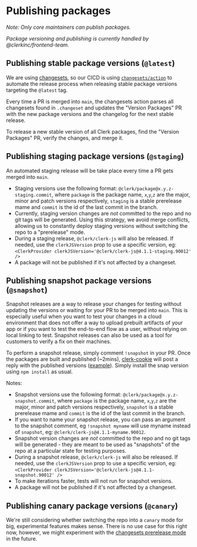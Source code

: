 # Publishing packages

_Note: Only core maintainers can publish packages._

_Package versioning and publishing is currently handled by @clerkinc/frontend-team._

## Publishing stable package versions (`@latest`)

We are using [changesets](https://github.com/changesets/changesets), so our CICD is using [`changesets/action`](https://github.com/changesets/action) to automate the release process when releasing stable package versions targeting the `@latest` tag.

Every time a PR is merged into `main`, the changesets action parses all changesets found in `.changeset` and updates the "Version Packages" PR with the new package versions and the changelog for the next stable release.

To release a new stable version of all Clerk packages, find the "Version Packages" PR, verify the changes, and merge it.

## Publishing staging package versions (`@staging`)

An automated staging release will be take place every time a PR gets merged into `main`.

- Staging versions use the following format: `@clerk/package@x.y.z-staging.commit`, where `package` is the package name, `x`,`y`,`z` are the major, minor and patch versions respectively, `staging` is a stable prerelease mame and `commit` is the id of the last commit in the branch.
- Currently, staging version changes are _not_ committed to the repo and no git tags will be generated. Using this strategy, we avoid merge conflicts, allowing us to constantly deploy staging versions without switching the repo to a "prerelease" mode.
- During a staging release, `@clerk/clerk-js` will also be released. If needed, use the `clerkJSVersion` prop to use a specific version, eg: `<ClerkProvider clerkJSVersion='@clerk/clerk-js@4.1.1-staging.90012' />`
- A package will not be published if it's not affected by a changeset.

## Publishing snapshot package versions (`@snapshot`)

Snapshot releases are a way to release your changes for testing without updating the versions or waiting for your PR to be merged into `main`. This is especially useful when you want to test your changes in a cloud environment that does not offer a way to upload prebuilt artifacts of your app or if you want to test the end-to-end flow as a user, without relying on local linking to test. Snapshot releases can also be used as a tool for customers to verify a fix on their machines.

To perform a snapshot release, simply comment `!snapshot` in your PR. Once the packages are built and published (~2mins), [clerk-cookie](https://github.com/clerk-cookie) will post a reply with the published versions ([example](https://github.com/clerkinc/javascript/pull/1329#issuecomment-1586970784)). Simply install the snap version using `npm install` as usual.

Notes:

- Snapshot versions use the following format: `@clerk/package@x.y.z-snapshot.commit`, where `package` is the package name, `x`,`y`,`z` are the major, minor and patch versions respectively, `snapshot` is a stable prerelease mame and `commit` is the id of the last commit in the branch.
- If you want to name your snapshot release, you can pass an argument to the snapshot comment, eg `!snapshot myname` will use myname instead of `snapshot`, eg: `@clerk/clerk-js@4.1.1-myname.90012`.
- Snapshot version changes are _not_ committed to the repo and no git tags will be generated - they are meant to be used as "snapshots" of the repo at a particular state for testing purposes.
- During a snapshot release, `@clerk/clerk-js` will also be released. If needed, use the `clerkJSVersion` prop to use a specific version, eg: `<ClerkProvider clerkJSVersion='@clerk/clerk-js@4.1.1-snapshot.90012' />`
- To make iterations faster, tests will not run for snapshot versions.
- A package will not be published if it's not affected by a changeset.

## Publishing canary package versions (`@canary`)

We're still considering whether switching the repo into a `canary` mode for big, experimental features makes sense. There is no use case for this right now, however, we might experiment with the [changesets prerelease mode](https://github.com/changesets/changesets/blob/main/docs/prereleases.md) in the future.
